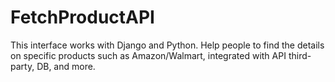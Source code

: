 # FetchProductAPI

This interface works with Django and Python.
Help people to find the details on specific products such as Amazon/Walmart, integrated with API third-party, DB, and more.
